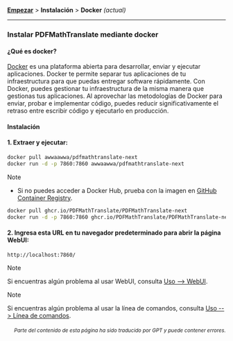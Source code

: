 [**Empezar**](./getting-started.md) > **Instalación** > **Docker** _(actual)_

---

### Instalar PDFMathTranslate mediante docker

#### ¿Qué es docker?

[Docker](https://docs.docker.com/get-started/docker-overview/) es una plataforma abierta para desarrollar, enviar y ejecutar aplicaciones. Docker te permite separar tus aplicaciones de tu infraestructura para que puedas entregar software rápidamente. Con Docker, puedes gestionar tu infraestructura de la misma manera que gestionas tus aplicaciones. Al aprovechar las metodologías de Docker para enviar, probar e implementar código, puedes reducir significativamente el retraso entre escribir código y ejecutarlo en producción.

#### Instalación

<h4>1. Extraer y ejecutar:</h4>

```bash
docker pull awwaawwa/pdfmathtranslate-next
docker run -d -p 7860:7860 awwaawwa/pdfmathtranslate-next
```

> [!NOTE]
> 
> - Si no puedes acceder a Docker Hub, prueba con la imagen en [GitHub Container Registry](https://github.com/PDFMathTranslate/PDFMathTranslate-next/pkgs/container/pdfmathtranslate).
> 
> ```bash
> docker pull ghcr.io/PDFMathTranslate/PDFMathTranslate-next
> docker run -d -p 7860:7860 ghcr.io/PDFMathTranslate/PDFMathTranslate-next
> ```

<h4>2. Ingresa esta URL en tu navegador predeterminado para abrir la página WebUI:</h4>

```
http://localhost:7860/
```

> [!NOTE]
> Si encuentras algún problema al usar WebUI, consulta [Uso --> WebUI](./USAGE_webui.md).

> [!NOTE]
> Si encuentras algún problema al usar la línea de comandos, consulta [Uso --> Línea de comandos](./USAGE_commandline.md).
<!-- 
#### For docker deployment on cloud service:

<div>
<a href="https://www.heroku.com/deploy?template=https://github.com/PDFMathTranslate/PDFMathTranslate-next">
  <img src="https://www.herokucdn.com/deploy/button.svg" alt="Deploy" height="26"></a>
<a href="https://render.com/deploy">
  <img src="https://render.com/images/deploy-to-render-button.svg" alt="Deploy to Koyeb" height="26"></a>
<a href="https://zeabur.com/templates/5FQIGX?referralCode=reycn">
  <img src="https://zeabur.com/button.svg" alt="Deploy on Zeabur" height="26"></a>
<a href="https://app.koyeb.com/deploy?type=git&builder=buildpack&repository=github.com/PDFMathTranslate/PDFMathTranslate-next&branch=main&name=pdf-math-translate">
  <img src="https://www.koyeb.com/static/images/deploy/button.svg" alt="Deploy to Koyeb" height="26"></a>
</div>

-->

<div align="right"> 
<h6><small>Parte del contenido de esta página ha sido traducido por GPT y puede contener errores.</small></h6>